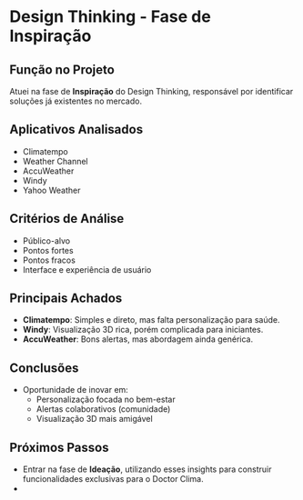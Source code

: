 # Design Thinking - Fase de Inspiração 

## Função no Projeto
Atuei na fase de **Inspiração** do Design Thinking, responsável por identificar soluções já existentes no mercado.

## Aplicativos Analisados
- Climatempo
- Weather Channel
- AccuWeather
- Windy
- Yahoo Weather

## Critérios de Análise
- Público-alvo
- Pontos fortes
- Pontos fracos
- Interface e experiência de usuário

## Principais Achados
- **Climatempo**: Simples e direto, mas falta personalização para saúde.
- **Windy**: Visualização 3D rica, porém complicada para iniciantes.
- **AccuWeather**: Bons alertas, mas abordagem ainda genérica.

## Conclusões
- Oportunidade de inovar em:
  - Personalização focada no bem-estar
  - Alertas colaborativos (comunidade)
  - Visualização 3D mais amigável

## Próximos Passos
- Entrar na fase de **Ideação**, utilizando esses insights para construir funcionalidades exclusivas para o Doctor Clima.
- 

